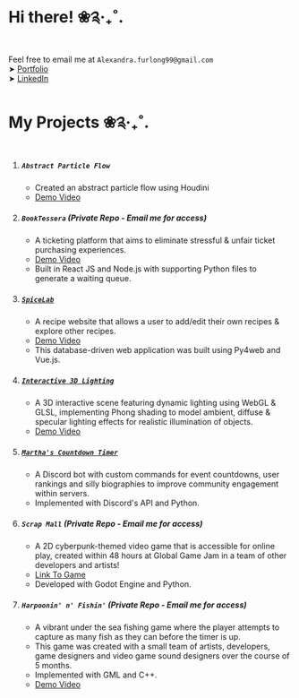 # Hi there! ❀༉‧₊˚.
<!--
**alexandra-furlong/Alexandra-Furlong** is a ✨ _special_ ✨ repository because its `README.md` (this file) appears on your GitHub profile.

Here are some ideas to get you started:

- 🔭 I’m currently working on ...
- 🌱 I’m currently learning ...
- 👯 I’m looking to collaborate on ...
- 🤔 I’m looking for help with ...
- 💬 Ask me about ...
- 📫 How to reach me: ...
- 😄 Pronouns: ...
- ⚡ Fun fact: ...
-->
Feel free to email me at `Alexandra.furlong99@gmail.com` \
 ➤ [Portfolio](https://alexandra-furlong.github.io/public/index.html) \
 ➤ [LinkedIn](https://www.linkedin.com/in/alex-furlong-360813120/) 

# My Projects ❀༉‧₊˚.
1. ##### `Abstract Particle Flow`
   - Created an abstract particle flow using Houdini
   - [Demo Video]()
2. ##### `BookTessera` (Private Repo - Email me for access)
   - A ticketing platform that aims to eliminate stressful & unfair ticket purchasing experiences.
   - [Demo Video](https://youtu.be/KKIQdr2fwqw)
   - Built in React JS and Node.js with supporting Python files to generate a waiting queue.
3. ##### [`SpiceLab`](https://github.com/alexandra-furlong/spicelab)
   - A recipe website that allows a user to add/edit their own recipes & explore other recipes.
   - [Demo Video](https://youtu.be/0BU99t-MWBg)
   - This database-driven web application was built using Py4web and Vue.js.
4. ##### [`Interactive 3D Lighting`](https://github.com/alexandra-furlong/Interactive-3D-Lighting-Demo)
   - A 3D interactive scene featuring dynamic lighting using WebGL & GLSL, implementing Phong shading to model ambient, diffuse & specular lighting effects for realistic illumination of objects.
   - [Demo Video](https://youtu.be/Ab0Q3V7JYPc)
4. ##### [`Martha's Countdown Timer`](https://github.com/alexandra-furlong/Martha-s-Countdown-Timer)
   - A Discord bot with custom commands for event countdowns, user rankings and silly biographies to improve community engagement within servers.
   - Implemented with Discord's API and Python.
5. ##### `Scrap Mall` (Private Repo - Email me for access)
   - A 2D cyberpunk-themed video game that is accessible for online play, created within 48 hours at Global Game Jam in a team of other developers and artists!
   - [Link To Game](https://revthegame.itch.io/scrap-mall)
   - Developed with Godot Engine and Python.
6. ##### `Harpoonin' n' Fishin'` (Private Repo - Email me for access)
   - A vibrant under the sea fishing game where the player attempts to capture as many fish as they can before the timer is up.
   - This game was created with a small team of artists, developers, game designers and video game sound designers over the course of 5 months.
   - Implemented with GML and C++.
   - [Demo Video](https://youtu.be/z1XjARuTwyA)
